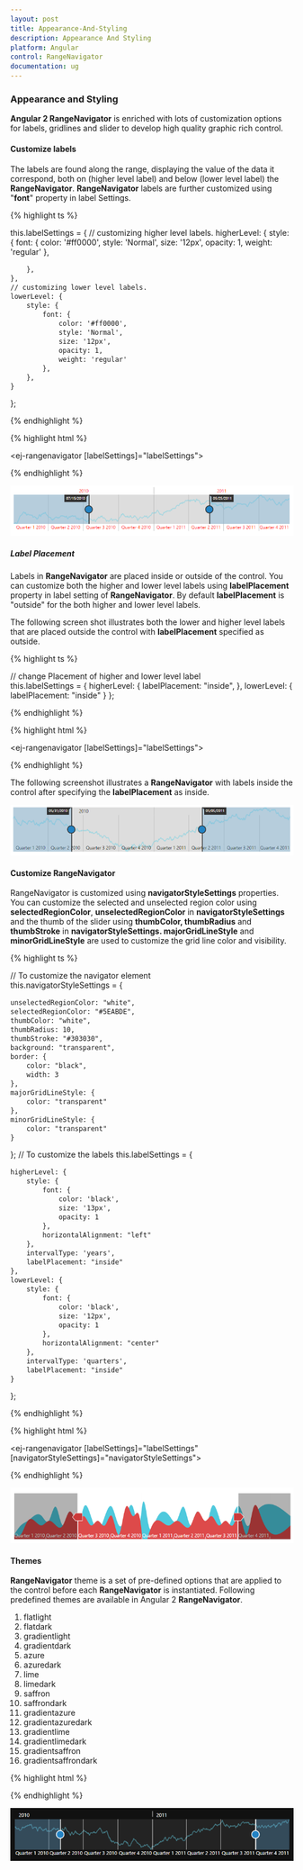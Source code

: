 ```yaml
---
layout: post
title: Appearance-And-Styling
description: Appearance And Styling
platform: Angular
control: RangeNavigator
documentation: ug
---
```


### Appearance and Styling

**Angular 2 RangeNavigator** is enriched with lots of customization options for labels, gridlines and slider to develop high quality graphic rich control.

#### Customize labels

The labels are found along the range, displaying the value of the data it correspond, both on (higher level label) and below (lower level label) the **RangeNavigator**. **RangeNavigator** labels are further customized using "**font**" property in label Settings. 

{% highlight ts %}
      
this.labelSettings = {
    // customizing higher level labels.
    higherLevel: {
        style: {
            font: {
                color: '#ff0000',
                style: 'Normal',
                size: '12px',
                opacity: 1,
                weight: 'regular'
            },

        },
    },
    // customizing lower level labels.
    lowerLevel: {
        style: {
            font: {
                color: '#ff0000',
                style: 'Normal',
                size: '12px',
                opacity: 1,
                weight: 'regular'
            },
        },
    }
};

{% endhighlight %}

{% highlight html %}

<ej-rangenavigator [labelSettings]="labelSettings">
</ej-rangenavigator>

{% endhighlight %}

![](Appearance-And-Styling_images/Appearance-And-Styling_img1.png) 


##### Label Placement

Labels in **RangeNavigator** are placed inside or outside of the control. You can customize both the higher and lower level labels using **labelPlacement** property in label setting of **RangeNavigator**. By default **labelPlacement** is "outside" for the both higher and lower level labels.

The following screen shot illustrates both the lower and higher level labels that are placed outside the control with **labelPlacement** specified as outside.

{% highlight ts %}

// change Placement of higher and lower level label             
this.labelSettings = {
    higherLevel: {
        labelPlacement: "inside",
    },
    lowerLevel: {
        labelPlacement: "inside"
    }
};

{% endhighlight %}

{% highlight html %}

<ej-rangenavigator [labelSettings]="labelSettings">
</ej-rangenavigator>

{% endhighlight %}

The following screenshot illustrates a **RangeNavigator** with labels inside the control after specifying the **labelPlacement** as inside.



![](Appearance-And-Styling_images/Appearance-And-Styling_img2.png) 

#### Customize RangeNavigator

RangeNavigator is customized using **navigatorStyleSettings** properties. You can customize the selected and unselected region color using **selectedRegionColor**, **unselectedRegionColor** in **navigatorStyleSettings** and the thumb of the slider using **thumbColor, thumbRadius** and **thumbStroke** in **navigatorStyleSettings.  majorGridLineStyle** and **minorGridLineStyle**  are used to customize the grid line color and visibility.

{% highlight ts %}
   
//  To customize the navigator element     
this.navigatorStyleSettings = {

    unselectedRegionColor: "white",
    selectedRegionColor: "#5EABDE",
    thumbColor: "white",
    thumbRadius: 10,
    thumbStroke: "#303030",
    background: "transparent",
    border: {
        color: "black",
        width: 3
    },
    majorGridLineStyle: {
        color: "transparent"
    },
    minorGridLineStyle: {
        color: "transparent"
    }
};
//  To customize the labels
this.labelSettings = {

    higherLevel: {
        style: {
            font: {
                color: 'black',
                size: '13px',
                opacity: 1
            },
            horizontalAlignment: "left"
        },
        intervalType: 'years',
        labelPlacement: "inside"
    },
    lowerLevel: {
        style: {
            font: {
                color: 'black',
                size: '12px',
                opacity: 1
            },
            horizontalAlignment: "center"
        },
        intervalType: 'quarters',
        labelPlacement: "inside"
    }
};

{% endhighlight %}

{% highlight html %}

<ej-rangenavigator [labelSettings]="labelSettings" [navigatorStyleSettings]="navigatorStyleSettings">
</ej-rangenavigator>

{% endhighlight %}

![](Appearance-And-Styling_images/Appearance-And-Styling_img3.png) 

#### Themes

**RangeNavigator** theme is a set of pre-defined options that are applied to the control before each **RangeNavigator** is instantiated. Following predefined themes are available in Angular 2 **RangeNavigator**.

1. flatlight
2. flatdark
3. gradientlight 
4. gradientdark 
5. azure                      
6. azuredark               
7. lime 
8. limedark
9. saffron
10. saffrondark
11. gradientazure
12. gradientazuredark
13. gradientlime
14. gradientlimedark
15. gradientsaffron
16. gradientsaffrondark

{% highlight html %}

<ej-rangenavigator theme="azuredark">
</ej-rangenavigator>

{% endhighlight %}



![](Appearance-And-Styling_images/Appearance-And-Styling_img4.png) 
